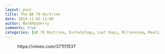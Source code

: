 ```yaml
---
layout: post
title: The AD 70 Doctrine
date: 2019-11-03 11:00
author: MarkMayberry
comments: true
categories: [AD 70 Doctrine, Eschatology, Last Days, Millennium, Realized Eschatology, Sermon]
---
```

<!-- wp:core-embed/vimeo {"url":"https://vimeo.com/371111537","type":"video","providerNameSlug":"vimeo","className":"wp-embed-aspect-4-3 wp-has-aspect-ratio"} -->
<figure class="wp-block-embed-vimeo wp-block-embed is-type-video is-provider-vimeo wp-embed-aspect-4-3 wp-has-aspect-ratio"><div class="wp-block-embed__wrapper">
https://vimeo.com/371111537
</div></figure>
<!-- /wp:core-embed/vimeo -->
